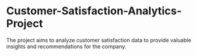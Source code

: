# Customer-Satisfaction-Analytics-Project
The project aims to analyze customer satisfaction data to provide valuable insights and recommendations for the company.
